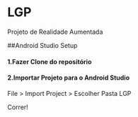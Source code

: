 # LGP
Projeto de Realidade Aumentada


##Android Studio Setup
#### 1.Fazer Clone do repositório
#### 2.Importar Projeto para o Android Studio
File > Import Project > Escolher Pasta LGP


Correr!


